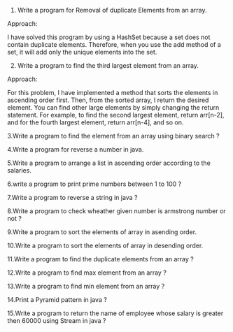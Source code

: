 1. Write a program for Removal of duplicate Elements from an array.

Approach:

I have solved this program by using a HashSet because a set does not contain duplicate elements. 
Therefore, when you use the add method of a set, it will add only the unique elements into the set.

2. Write a program to find the third largest element from an array.

Approach:

For this problem, I have implemented a method that sorts the elements in ascending order first. Then, from the sorted array, I return the desired element. You can find other large elements by simply changing the return statement. For example, to find the second largest element, return arr[n-2], and for the fourth largest element, return arr[n-4], and so on.

3.Write a program to find the element from an array using binary search ?

4.Write a program for reverse a number in java.

5.Write a program to arrange a list in ascending order according to the salaries.

6.write a program to print prime numbers between 1 to 100 ?

7.Write a program to reverse a string in java ?

8.Write a program to check wheather given number is armstrong number or not ?

9.Write a program to sort the elements of array in asending order.

10.Write a program to sort the elements of array in desending order.

11.Write a program to find the duplicate elements from an array ?

12.Write a program to find max element from an array ?

13.Write a program to find min element from an array ?

14.Print a Pyramid pattern in java ?

15.Write a program to return the name of employee whose salary is greater then 60000 using Stream in java ?

